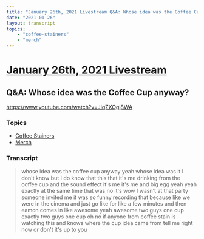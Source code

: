 ```yaml
---
title: "January 26th, 2021 Livestream Q&A: Whose idea was the Coffee Cup anyway?"
date: "2021-01-26"
layout: transcript
topics:
    - "coffee-stainers"
    - "merch"
---
```

# [January 26th, 2021 Livestream](../2021-01-26.md)
## Q&A: Whose idea was the Coffee Cup anyway?
https://www.youtube.com/watch?v=JiqZXOgj8WA

### Topics
* [Coffee Stainers](../topics/coffee-stainers.md)
* [Merch](../topics/merch.md)

### Transcript

> whose idea was the coffee cup anyway yeah whose idea was it I don't know but I do know that this that it's me drinking from the coffee cup and the sound effect it's me it's me and big egg yeah yeah exactly at the same time that was no it's wow I wasn't at that party someone invited me it was so funny recording that because like we were in the cinema and just go like for like a few minutes and then eamon comes in like awesome yeah awesome two guys one cup exactly two guys one cup oh no if anyone from coffee stain is watching this and knows where the cup idea came from tell me right now or don't it's up to you

